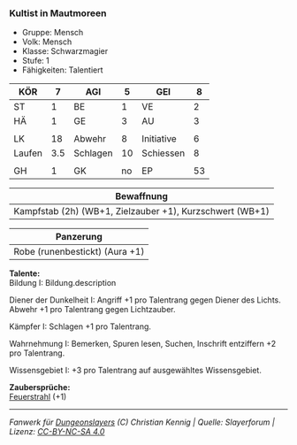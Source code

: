 ### Kultist in Mautmoreen  
- Gruppe: Mensch  
- Volk: Mensch  
- Klasse: Schwarzmagier  
- Stufe: 1  
- Fähigkeiten: Talentiert  


| KÖR | 7 | AGI | 5 | GEI | 8 |
| --- | --- | --- | --- | --- | --- |
| ST | 1 | BE | 1 | VE | 2 |
| HÄ | 1 | GE | 3 | AU | 3 |
|  |  |  |  |  |  |
| LK | 18 | Abwehr | 8 | Initiative | 6 |
| Laufen | 3.5 | Schlagen | 10 | Schiessen | 8 |
|  |  |  |  |  |  |
| GH | 1 | GK | no | EP | 53 |


| Bewaffnung |
| --- |
| Kampfstab (2h) (WB+1, Zielzauber +1), Kurzschwert (WB+1) |


| Panzerung |
| --- |
| Robe (runenbestickt) (Aura +1) |


**Talente:**  
Bildung I: Bildung.description

Diener der Dunkelheit I: Angriff +1 pro Talentrang gegen Diener des Lichts. Abwehr +1 pro Talentrang gegen Lichtzauber.

Kämpfer I: Schlagen +1 pro Talentrang.

Wahrnehmung I: Bemerken, Spuren lesen, Suchen, Inschrift entziffern +2 pro Talentrang.

Wissensgebiet I: +3 pro Talentrang auf ausgewähltes Wissensgebiet.


**Zaubersprüche:**  
[Feuerstrahl](/grw/zauber/feuerstrahl.md) (+1)




___
*Fanwerk für [Dungeonslayers](https://www.dungeonslayers.net/) (C) Christian Kennig | Quelle: Slayerforum | Lizenz: [CC-BY-NC-SA 4.0](https://creativecommons.org/licenses/by-nc-sa/4.0/deed.de)*